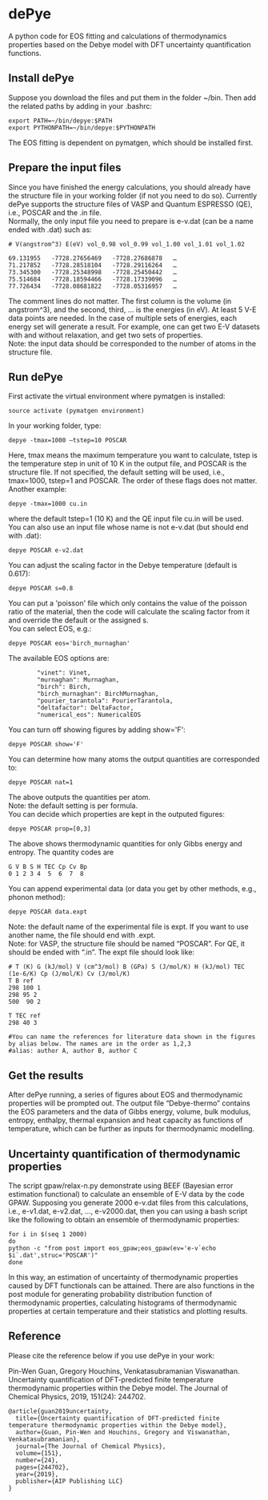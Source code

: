 # dePye
A python code for EOS fitting and calculations of thermodynamics properties based on the Debye model with DFT uncertainty quantification functions.

## Install dePye

Suppose you download the files and put them in the folder \~/bin. Then add the related paths by adding in your .bashrc:<br>
```
export PATH=~/bin/depye:$PATH
export PYTHONPATH=~/bin/depye:$PYTHONPATH
```
The EOS fitting is dependent on pymatgen, which should be installed first.<br>

## Prepare the input files

Since you have finished the energy calculations, you should already have the structure file in your working folder (if not you need to do so). Currently dePye supports the structure files of VASP and Quantum ESPRESSO (QE), i.e., POSCAR and the .in file.<br> 
Normally, the only input file you need to prepare is e-v.dat (can be a name ended with .dat) such as:<br>
```
# V(angstrom^3) E(eV) vol_0.98 vol_0.99 vol_1.00 vol_1.01 vol_1.02

69.131955   -7728.27656469   -7728.27686878   …
71.217852   -7728.28518104   -7728.29116264   …
73.345300   -7728.25348998   -7728.25450442   …
75.514684   -7728.18594466   -7728.17339096   …
77.726434   -7728.08681822   -7728.05316957   …
```
The comment lines do not matter. The first column is the volume (in angstrom^3), and the second, third, … is the energies (in eV). At least 5 V-E data points are needed. In the case of multiple sets of energies, each energy set will generate a result. For example, one can get two E-V datasets with and without relaxation, and get two sets of properties.<br>
Note: the input data should be corresponded to the number of atoms in the structure file. 

## Run dePye

First activate the virtual environment where pymatgen is installed:<br>
```
source activate (pymatgen environment)
```
In your working folder, type:<br>
```
depye -tmax=1000 –tstep=10 POSCAR
```
Here,  tmax means the maximum temperature you want to calculate, tstep is the temperature step in unit of 10 K in the output file, and POSCAR is the structure file. If not specified, the default setting will be used, i.e., tmax=1000, tstep=1 and POSCAR. The order of these flags does not matter. Another example:<br>
```
depye -tmax=1000 cu.in
```
where the default tstep=1 (10 K) and the QE input file cu.in will be used.<br>
You can also use an input file whose name is not e-v.dat (but should end with .dat):<br>
```
depye POSCAR e-v2.dat
```
You can adjust the scaling factor in the Debye temperature (default is 0.617):<br>
```
depye POSCAR s=0.8
```
You can put a 'poisson' file which only contains the value of the poisson ratio of the material, then the code will calculate the scaling factor from it and override the default or the assigned s.<br>
You can select EOS, e.g.:<br>
```
depye POSCAR eos='birch_murnaghan'
```
The available EOS options are:<br>
```
        "vinet": Vinet,
        "murnaghan": Murnaghan,
        "birch": Birch,
        "birch_murnaghan": BirchMurnaghan,
        "pourier_tarantola": PourierTarantola,
        "deltafactor": DeltaFactor,
        "numerical_eos": NumericalEOS
```
You can turn off showing figures by adding show='F':<br>
```
depye POSCAR show='F'
```
You can determine how many atoms the output quantities are corresponded to:<br>
```
depye POSCAR nat=1
```
The above outputs the quantities per atom.<br>
Note: the default setting is per formula.<br>
You can decide which properties are kept in the outputed figures:<br>
```
depye POSCAR prop=[0,3]
```
The above shows thermodynamic quantities for only Gibbs energy and entropy. The quantity codes are<br>
```
G V B S H TEC Cp Cv Bp
0 1 2 3 4  5  6  7  8
```
You can append experimental data (or data you get by other methods, e.g., phonon method):<br>
```
depye POSCAR data.expt
```
Note: the default name of the experimental file is expt. If you want to use another name, the file should end with .expt.<br> 
Note: for VASP, the structure file should be named “POSCAR”. For QE, it should be ended with “.in”. The expt file should look like:<br>
```
# T (K) G (kJ/mol) V (cm^3/mol) B (GPa) S (J/mol/K) H (kJ/mol) TEC (1e-6/K) Cp (J/mol/K) Cv (J/mol/K)
T B ref
298 100 1
298 95 2 
500  90 2

T TEC ref
298 40 3

#You can name the references for literature data shown in the figures by alias below. The names are in the order as 1,2,3
#alias: author A, author B, author C
```

## Get the results

After dePye running, a series of figures about EOS and thermodynamic properties will be prompted out.  The output file “Debye-thermo” contains the EOS parameters and the data of Gibbs energy, volume, bulk modulus, entropy, enthalpy, thermal expansion and heat capacity as functions of temperature, which can be further as inputs for thermodynamic modelling.<br> 

## Uncertainty quantification of thermodynamic properties

The script gpaw/relax-n.py demonstrate using BEEF (Bayesian error estimation functional) to calculate an ensemble of E-V data by the code GPAW. Supposing you generate 2000 e-v.dat files from this calculations, i.e., e-v1.dat, e-v2.dat, ..., e-v2000.dat, then you can using a bash script like the following to obtain an ensemble of thermodynamic properties:<br>
```
for i in $(seq 1 2000)
do
python -c "from post import eos_gpaw;eos_gpaw(ev='e-v`echo $i`.dat',struc='POSCAR')"
done
```
In this way, an estimation of uncertainty of thermodynamic properties caused by DFT functionals can be attained. There are also functions in the post module for generating probability distribution function of thermodynamic properties, calculating histograms of thermodynamic properties at certain temperature and their statistics and plotting results. 

## Reference

Please cite the reference below if you use dePye in your work:<br>

Pin-Wen Guan, Gregory Houchins, Venkatasubramanian Viswanathan. Uncertainty quantification of DFT-predicted finite temperature thermodynamic properties within the Debye model. The Journal of Chemical Physics, 2019, 151(24): 244702.<br>

```
@article{guan2019uncertainty,
  title={Uncertainty quantification of DFT-predicted finite temperature thermodynamic properties within the Debye model},
  author={Guan, Pin-Wen and Houchins, Gregory and Viswanathan, Venkatasubramanian},
  journal={The Journal of Chemical Physics},
  volume={151},
  number={24},
  pages={244702},
  year={2019},
  publisher={AIP Publishing LLC}
}
```
